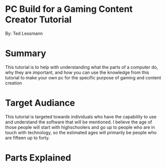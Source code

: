 # PC Build for a Gaming Content Creator Tutorial
By: Ted Lessmann


# Summary
This tutorial is to help with understanding what the parts of a computer do, why they are important,
and how you can use the knowledge from this tutorial to make your own pc for the specific purpose of
gaming and content creation

# Target Audiance
This tutorial is targeted towards individuals who have the capability to use and understand the software
that will be mentioned. I believe the age of those people will start with highschoolers and go up to people who
are in touch with technology, so the estimated ages will primarily be people who are fifteen up to forty.

# Parts Explained
